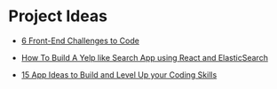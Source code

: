 # Project Ideas

* [6 Front-End Challenges to Code](https://medium.com/better-programming/here-are-6-frontend-challenges-to-code-9952190c97cc)

* [How To Build A Yelp like Search App using React and ElasticSearch](https://codeburst.io/how-to-build-a-yelp-like-search-app-using-react-and-elasticsearch-36a432bf6f92)

* [15 App Ideas to Build and Level Up your Coding Skills](https://blog.bitsrc.io/15-app-ideas-to-build-and-level-up-your-coding-skills-28612c72a3b1)

